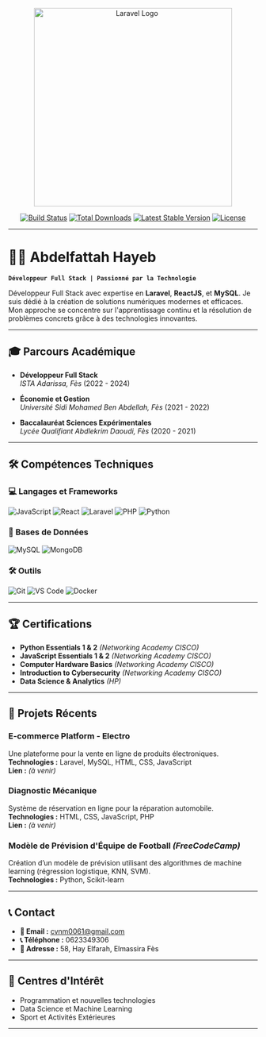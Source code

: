 <p align="center"><a href="https://laravel.com" target="_blank"><img src="https://raw.githubusercontent.com/laravel/art/master/logo-lockup/5%20SVG/2%20CMYK/1%20Full%20Color/laravel-logolockup-cmyk-red.svg" width="400" alt="Laravel Logo"></a></p>

<p align="center">
<a href="https://github.com/laravel/framework/actions"><img src="https://github.com/laravel/framework/workflows/tests/badge.svg" alt="Build Status"></a>
<a href="https://packagist.org/packages/laravel/framework"><img src="https://img.shields.io/packagist/dt/laravel/framework" alt="Total Downloads"></a>
<a href="https://packagist.org/packages/laravel/framework"><img src="https://img.shields.io/packagist/v/laravel/framework" alt="Latest Stable Version"></a>
<a href="https://packagist.org/packages/laravel/framework"><img src="https://img.shields.io/packagist/l/laravel/framework" alt="License"></a>
</p>

---

# 🧑‍💻 Abdelfattah Hayeb  
**`Développeur Full Stack | Passionné par la Technologie`**

Développeur Full Stack avec expertise en **Laravel**, **ReactJS**, et **MySQL**. Je suis dédié à la création de solutions numériques modernes et efficaces. Mon approche se concentre sur l'apprentissage continu et la résolution de problèmes concrets grâce à des technologies innovantes.

---

## 🎓 **Parcours Académique**

- **Développeur Full Stack**  
  *ISTA Adarissa, Fès* (2022 - 2024)  

- **Économie et Gestion**  
  *Université Sidi Mohamed Ben Abdellah, Fès* (2021 - 2022)  

- **Baccalauréat Sciences Expérimentales**  
  *Lycée Qualifiant Abdlekrim Daoudi, Fès* (2020 - 2021)  

---

## 🛠️ **Compétences Techniques**

### **💻 Langages et Frameworks**  
<div>
  <img src="https://img.shields.io/badge/JavaScript-%23323330.svg?style=for-the-badge&logo=javascript&logoColor=%23F7DF1E" alt="JavaScript">
  <img src="https://img.shields.io/badge/React-%2320232a.svg?style=for-the-badge&logo=react&logoColor=%2361DAFB" alt="React">
  <img src="https://img.shields.io/badge/Laravel-%23FF2D20.svg?style=for-the-badge&logo=laravel&logoColor=white" alt="Laravel">
  <img src="https://img.shields.io/badge/PHP-%23777BB4.svg?style=for-the-badge&logo=php&logoColor=white" alt="PHP">
  <img src="https://img.shields.io/badge/Python-%2314354C.svg?style=for-the-badge&logo=python&logoColor=white" alt="Python">
</div>

### **💾 Bases de Données**  
<div>
  <img src="https://img.shields.io/badge/MySQL-%2300f.svg?style=for-the-badge&logo=mysql&logoColor=white" alt="MySQL">
  <img src="https://img.shields.io/badge/MongoDB-%2347A248.svg?style=for-the-badge&logo=mongodb&logoColor=white" alt="MongoDB">
</div>

### **🛠 Outils**  
<div>
  <img src="https://img.shields.io/badge/Git-%23F05033.svg?style=for-the-badge&logo=git&logoColor=white" alt="Git">
  <img src="https://img.shields.io/badge/VS%20Code-%23007ACC.svg?style=for-the-badge&logo=visual-studio-code&logoColor=white" alt="VS Code">
  <img src="https://img.shields.io/badge/Docker-%232496ED.svg?style=for-the-badge&logo=docker&logoColor=white" alt="Docker">
</div>

---

## 🏆 **Certifications**

- **Python Essentials 1 & 2** *(Networking Academy CISCO)*  
- **JavaScript Essentials 1 & 2** *(Networking Academy CISCO)*  
- **Computer Hardware Basics** *(Networking Academy CISCO)*  
- **Introduction to Cybersecurity** *(Networking Academy CISCO)*  
- **Data Science & Analytics** *(HP)*  

---

## 📂 **Projets Récents**

### **E-commerce Platform - Electro**  
Une plateforme pour la vente en ligne de produits électroniques.  
**Technologies :** Laravel, MySQL, HTML, CSS, JavaScript  
**Lien :** *(à venir)*  

### **Diagnostic Mécanique**  
Système de réservation en ligne pour la réparation automobile.  
**Technologies :** HTML, CSS, JavaScript, PHP  
**Lien :** *(à venir)*  

### **Modèle de Prévision d'Équipe de Football** *(FreeCodeCamp)*  
Création d’un modèle de prévision utilisant des algorithmes de machine learning (régression logistique, KNN, SVM).  
**Technologies :** Python, Scikit-learn  

---

## 📞 **Contact**

- **📧 Email :** [cvnm0061@gmail.com](mailto:cvnm0061@gmail.com)  
- **📞 Téléphone :** 0623349306  
- **📍 Adresse :** 58, Hay Elfarah, Elmassira Fès  

---

## 🌟 **Centres d'Intérêt**

- Programmation et nouvelles technologies  
- Data Science et Machine Learning  
- Sport et Activités Extérieures  

---
